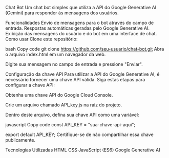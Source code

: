 Chat Bot
Um chat bot simples que utiliza a API do Google Generative AI (Gemini) para responder às mensagens dos usuários.

Funcionalidades
Envio de mensagens para o bot através do campo de entrada.
Respostas automáticas geradas pelo Google Generative AI.
Exibição das mensagens do usuário e do bot em uma interface de chat.
Como usar
Clone este repositório:

bash
Copy code
git clone https://github.com/seu-usuario/chat-bot.git
Abra o arquivo index.html em um navegador da web.

Digite sua mensagem no campo de entrada e pressione "Enviar".

Configuração da chave API
Para utilizar a API do Google Generative AI, é necessário fornecer uma chave API válida. Siga estas etapas para configurar a chave API:

Obtenha uma chave API do Google Cloud Console.

Crie um arquivo chamado API_key.js na raiz do projeto.

Dentro deste arquivo, defina sua chave API como uma variável:

javascript
Copy code
const API_KEY = "sua-chave-api-aqui";

export default API_KEY;
Certifique-se de não compartilhar essa chave publicamente.

Tecnologias Utilizadas
HTML
CSS
JavaScript (ES6)
Google Generative AI